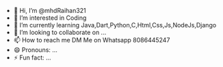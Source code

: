 - 👋 Hi, I’m @mhdRaihan321
- 👀 I’m interested in Coding
- 🌱 I’m currently learning Java,Dart,Python,C,Html,Css,Js,NodeJs,Django
- 💞️ I’m looking to collaborate on ...
- 📫 How to reach me DM Me on Whatsapp 8086445247
- 😄 Pronouns: ...
- ⚡ Fun fact: ...

<!---
mhdRaihan321/mhdRaihan321 is a ✨ special ✨ repository because its `README.md` (this file) appears on your GitHub profile.
You can click the Preview link to take a look at your changes.
--->
